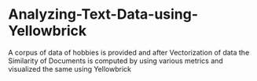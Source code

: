 # Analyzing-Text-Data-using-Yellowbrick
A corpus of data of hobbies is provided and after Vectorization of data the Similarity of Documents is computed by using various metrics and visualized the same using Yellowbrick
